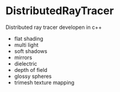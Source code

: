 # DistributedRayTracer
Distributed ray tracer developen in c++

- flat shading
- multi light
- soft shadows
- mirrors
- dielectric
- depth of field
- glossy spheres
- trimesh texture mapping
